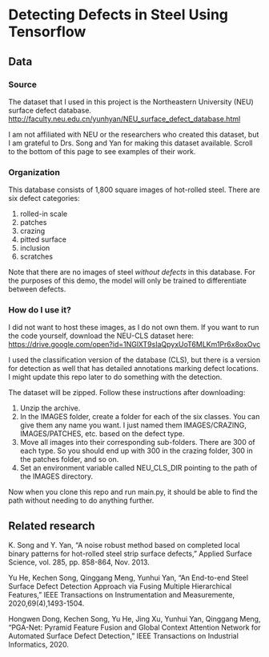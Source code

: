 # Detecting Defects in Steel Using Tensorflow

## Data
### Source
The dataset that I used in this project is the Northeastern University (NEU) surface defect database. http://faculty.neu.edu.cn/yunhyan/NEU_surface_defect_database.html

I am not affiliated with NEU or the researchers who created this dataset, but I am grateful to Drs. Song and Yan for making this dataset available. Scroll to the bottom of this page to see examples of their work.

### Organization
This database consists of 1,800 square images of hot-rolled steel.
There are six defect categories:

1. rolled-in scale
2. patches
3. crazing
4. pitted surface
5. inclusion
6. scratches

Note that there are no images of steel *without defects* in this database. For the purposes of this demo, the model will only be trained to differentiate between defects.

### How do I use it?
I did not want to host these images, as I do not own them. If you want to run the code yourself, download the NEU-CLS dataset here:
https://drive.google.com/open?id=1NGlXT9sIaQpyxUoT6MLKm1Pr6x8oxOvc

I used the classification version of the database (CLS), but there is a version for detection as well that has detailed annotations marking defect locations. I might update this repo later to do something with the detection.

The dataset will be zipped. Follow these instructions after downloading:

1. Unzip the archive.
2. In the IMAGES folder, create a folder for each of the six classes. You can give them any name you want. I just named them IMAGES/CRAZING, IMAGES/PATCHES, etc. based on the defect type.
3. Move all images into their corresponding sub-folders. There are 300 of each type. So you should end up with 300 in the crazing folder, 300 in the patches folder, and so on.
4. Set an environment variable called NEU_CLS_DIR pointing to the path of the IMAGES directory.

Now when you clone this repo and run main.py, it should be able to find the path without needing to do anything further.

## Related research
K. Song and Y. Yan, “A noise robust method based on completed local binary patterns for hot-rolled steel strip surface defects,” Applied Surface Science, vol. 285, pp. 858-864, Nov. 2013.

Yu He, Kechen Song, Qinggang Meng, Yunhui Yan, “An End-to-end Steel Surface Defect Detection Approach via Fusing Multiple Hierarchical Features,” IEEE Transactions on Instrumentation and Measuremente,  2020,69(4),1493-1504.

Hongwen Dong, Kechen Song, Yu He, Jing Xu, Yunhui Yan, Qinggang Meng, “PGA-Net: Pyramid Feature Fusion and Global Context Attention Network for Automated Surface Defect Detection,” IEEE Transactions on Industrial Informatics,  2020.
